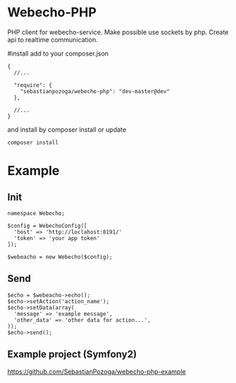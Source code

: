 # Webecho-PHP
PHP client for webecho-service. Make possible use sockets by php. Create api to realtime communication.

#install
add to your composer.json

```
{
  //...

  "require": {
    "sebastianpozoga/webecho-php": "dev-master@dev"
  },

  //...
}
```

and install by composer install or update

```
composer install
```

# Example

## Init

```
namespace Webecho;

$config = WebechoConfig([
  'host' => 'http://loclahost:8191/'
  'token' => 'your app token'
]);

$webeacho = new Webecho($config);

```

## Send
```
$echo = $webeacho->echo();
$echo->setAction('action_name');
$echo->setData(array(
  'message' => 'example message',
  'other_data' => 'other data for action...',
));
$echo->send();
```

## Example project (Symfony2)
https://github.com/SebastianPozoga/webecho-php-example